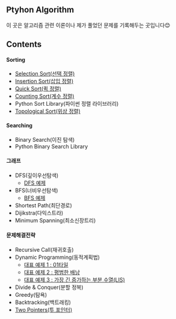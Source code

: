 ## Ptyhon Algorithm

이 곳은 알고리즘 관련 이론이나 제가 풀었던 문제를 기록해두는 곳입니다😊



## Contents

#### Sorting

- [Selection Sort(선택 정렬)](https://github.com/dev-riley/algorithm/blob/master/algorithm_%EC%9D%B4%EC%BD%94%ED%85%8C/%EC%A0%95%EB%A0%AC/%EC%84%A0%ED%83%9D%20%EC%A0%95%EB%A0%AC%20%EC%86%8C%EC%8A%A4%EC%BD%94%EB%93%9C.py)
- [Insertion Sort(삽입 정렬)](https://github.com/dev-riley/algorithm/blob/master/algorithm_%EC%9D%B4%EC%BD%94%ED%85%8C/%EC%A0%95%EB%A0%AC/%EC%82%BD%EC%9E%85%20%EC%A0%95%EB%A0%AC%20%EC%86%8C%EC%8A%A4%EC%BD%94%EB%93%9C.py)
- [Quick Sort(퀵 정렬)](https://github.com/dev-riley/algorithm/blob/master/algorithm_%EC%9D%B4%EC%BD%94%ED%85%8C/%EC%A0%95%EB%A0%AC/%ED%80%B5%20%EC%A0%95%EB%A0%AC%20%EC%86%8C%EC%8A%A4%EC%BD%94%EB%93%9C.py)
- [Counting Sort(계수 정렬)](https://github.com/dev-riley/algorithm/blob/master/algorithm_%EC%9D%B4%EC%BD%94%ED%85%8C/%EC%A0%95%EB%A0%AC/%EA%B3%84%EC%88%98%20%EC%A0%95%EB%A0%AC%20%EC%86%8C%EC%8A%A4%EC%BD%94%EB%93%9C.py)
- Python Sort Library(파이썬 정렬 라이브러리)
- [Topological Sort(위상 정렬)](https://github.com/dev-riley/algorithm/blob/master/Algorithm%20%EC%A0%95%EB%A6%AC/%EC%95%8C%EA%B3%A0%EB%A6%AC%EC%A6%98%20%EC%9C%A0%ED%98%95%20%EC%A0%95%EB%A6%AC/%EC%9C%84%EC%83%81%20%EC%A0%95%EB%A0%AC(Topological%20sort).md)



#### Searching

- Binary Search(이진 탐색)
- Python Binary Search Library


#### 그래프
- DFS(깊이우선탐색)
  - [DFS 예제](https://github.com/dev-riley/algorithm/blob/master/algorithm_%EC%9D%B4%EC%BD%94%ED%85%8C/DFS%2C%20BFS/5-1.%20DFS%20%EC%98%88%EC%A0%9C.py)
- BFS(너비우선탐색)
  - [BFS 예제](https://github.com/dev-riley/algorithm/blob/master/algorithm_%EC%9D%B4%EC%BD%94%ED%85%8C/DFS%2C%20BFS/5-2.%20BFS%20%EC%98%88%EC%A0%9C.py)
- Shortest Path(최단경로)
- Dijikstra(다익스트라)
- Minimum Spanning(최소신장트리)


#### 문제해결전략
- Recursive Call(재귀호출)
- Dynamic Programming(동적계획법)
	- [대표 예제 1 : 01타일](https://github.com/dev-riley/algorithm/blob/master/algorithm_BOJ/%ED%8C%A8%EC%8A%A4%ED%8A%B8%EC%BA%A0%ED%8D%BC%EC%8A%A4/%EC%95%8C%EA%B3%A0%EB%A6%AC%EC%A6%98/9-1.%2001%ED%83%80%EC%9D%BC.py)
	- [대표 예제 2 : 평범한 배낭](https://github.com/dev-riley/algorithm/blob/master/algorithm_BOJ/%ED%8C%A8%EC%8A%A4%ED%8A%B8%EC%BA%A0%ED%8D%BC%EC%8A%A4/%EC%95%8C%EA%B3%A0%EB%A6%AC%EC%A6%98/9-2.%20%ED%8F%89%EB%B2%94%ED%95%9C%20%EB%B0%B0%EB%82%AD(12865).py)
	- [대표 예제 3 : 가장 긴 증가하는 부분 수열(LIS)](https://github.com/dev-riley/algorithm/blob/master/algorithm_BOJ/%ED%8C%A8%EC%8A%A4%ED%8A%B8%EC%BA%A0%ED%8D%BC%EC%8A%A4/%EC%95%8C%EA%B3%A0%EB%A6%AC%EC%A6%98/9-3.%20%EA%B0%80%EC%9E%A5%20%EA%B8%B4%20%EC%A6%9D%EA%B0%80%ED%95%98%EB%8A%94%20%EB%B6%80%EB%B6%84%20%EC%88%98%EC%97%B4(11053).py)
- Divide & Conquer(분할 정복)
- Greedy(탐욕)
- Backtracking(백트래킹)
- [Two Pointers(투 포인터)](https://github.com/dev-riley/algorithm/blob/master/Algorithm%20%EC%A0%95%EB%A6%AC/%EC%95%8C%EA%B3%A0%EB%A6%AC%EC%A6%98%20%EC%9C%A0%ED%98%95%20%EC%A0%95%EB%A6%AC/%ED%88%AC%20%ED%8F%AC%EC%9D%B8%ED%84%B0(Two%20Pointers).md)

